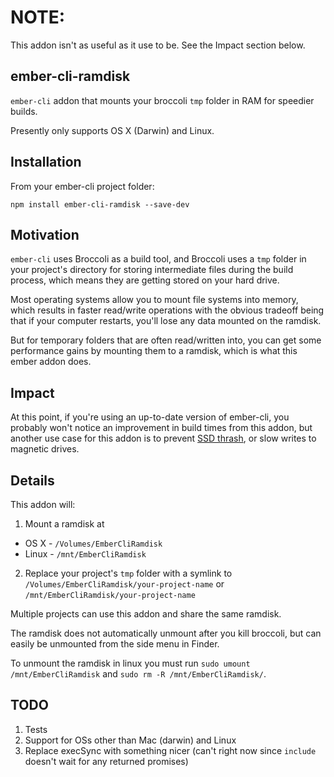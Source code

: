# NOTE:

This addon isn't as useful as it use to be. See the Impact section
below.

## ember-cli-ramdisk

`ember-cli` addon that mounts your broccoli `tmp` folder in RAM
for speedier builds.

Presently only supports OS X (Darwin) and Linux.

## Installation

From your ember-cli project folder:

    npm install ember-cli-ramdisk --save-dev

## Motivation

`ember-cli` uses Broccoli as a build tool, and Broccoli uses a `tmp`
folder in your project's directory for storing intermediate files during
the build process, which means they are getting stored on your hard
drive.

Most operating systems allow you to mount file systems into memory,
which results in faster read/write operations with the obvious tradeoff
being that if your computer restarts, you'll lose any data mounted on
the ramdisk.

But for temporary folders that are often read/written into, you can get
some performance gains by mounting them to a ramdisk, which is what this
ember addon does.

## Impact

At this point, if you're using an up-to-date version of ember-cli, you
probably won't notice an improvement in build times from this addon, 
but another use case for this addon is to prevent
[SSD thrash](https://github.com/ember-cli/ember-cli/issues/2226#issuecomment-62065304),
or slow writes to magnetic drives. 

## Details

This addon will:

1. Mount a ramdisk at
 - OS X - `/Volumes/EmberCliRamdisk`
 - Linux - `/mnt/EmberCliRamdisk`
2. Replace your project's `tmp` folder with a symlink to
   `/Volumes/EmberCliRamdisk/your-project-name` or `/mnt/EmberCliRamdisk/your-project-name`

Multiple projects can use this addon and share the same ramdisk.

The ramdisk does not automatically unmount after you kill broccoli, but
can easily be unmounted from the side menu in Finder.

To unmount the ramdisk in linux you must run `sudo umount /mnt/EmberCliRamdisk` and `sudo rm -R /mnt/EmberCliRamdisk/`.

## TODO

1. Tests
2. Support for OSs other than Mac (darwin) and Linux
3. Replace execSync with something nicer (can't right now since
   `include` doesn't wait for any returned promises)
